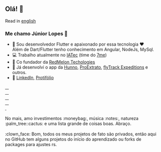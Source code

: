 ## Olá! 👋 
Read in [english](https://github.com/Juniorlpes/Juniorlpes/blob/main/README-en.md)

### Me chamo Júnior Lopes :cowboy_hat_face:

- :brain: Sou desenvolvedor Flutter e apaixonado por essa tecnologia :heart: </br>
Além de Dart/Flutter tenho conhecimento em Angular, NodeJs, MySql.
- :computer: Trabalho atualmente no [IATec](https://iatec.com/) (time do [7me](https://www.instagram.com/7me.app/))
- :watermelon: Co fundador da [RedMelon Techologies](https://redmelontech.com/) 
- :iphone: Já desenvolvi o app da [Hunno](https://play.google.com/store/apps/details?id=com.hunno.hunno_app), [ProExtrato](https://proextrato.com.br/), [flyTrack Expeditions](https://www.instagram.com/flytrack.expeditions) e outros.
- :link: [LinkedIn](https://www.linkedin.com/in/junior-lps/), [Protifólio](https://juniorlpes.github.io/)


<!-- ## Linguagens e ferramentas -->
<div>
  <a href="https://github.com/Juniorlpes">
    <img alt="" src="https://img.shields.io/badge/Flutter-02569b?style=flat&logo=flutter&logoColor=white" />
  </a>
  <a href="https://github.com/Juniorlpes">
    <img alt="" src="https://img.shields.io/badge/Dart-0175c2?style=flat&logo=dart&logoColor=white" />
  </a>
  <a href="https://github.com/Juniorlpes">
    <img alt="" src="https://img.shields.io/badge/Nodejs-43853d?style=flat&logo=Node.js&logoColor=white" />
  </a>
  <a href="https://github.com/Juniorlpes">
    <img alt="" src="https://img.shields.io/badge/Angular-dd0031?style=flat&logo=angular&logoColor=white" />
  </a>
</div>
<div>
  <a href="https://github.com/Juniorlpes">
    <img alt="" src="https://img.shields.io/badge/Firebase-ffca28?style=flat&logo=firebase&logoColor=white" />
  </a>
  <a href="https://github.com/Juniorlpes">
    <img alt="" src="https://img.shields.io/badge/Supabase-3fcf8e?style=flat&logo=supabase&logoColor=white" />
  </a>
  <a href="https://github.com/Juniorlpes">
    <img alt="" src="https://img.shields.io/badge/mongodb-47A248?style=flat&logo=mongodb&logoColor=white" />
  </a>
  <a href="https://github.com/Juniorlpes">
    <img alt="" src="https://img.shields.io/badge/mySql-4479a1?style=flat&logo=mysql&logoColor=white" />
  </a>
</div>
<div>
  <a href="https://github.com/Juniorlpes">
    <img alt="" src="https://img.shields.io/badge/git-F05032?style=flat&logo=git&logoColor=white" />
  </a>
  <a href="https://github.com/Juniorlpes">
    <img alt="" src="https://img.shields.io/badge/gitHub-181717?style=flat&logo=github&logoColor=white" />
  </a>
  <a href="https://github.com/Juniorlpes">
    <img alt="" src="https://img.shields.io/badge/gitLab-FC6D26?style=flat&logo=gitlab&logoColor=white" />
  </a>
  <a href="https://github.com/Juniorlpes">
    <img alt="" src="https://img.shields.io/badge/Azure DevOps-0078d7?style=flat&logo=azuredevops&logoColor=white" />
  </a>
</div>
<div>
  <a href="https://github.com/Juniorlpes">
    <img alt="" src="https://img.shields.io/badge/codemagic-F45E3F?style=flat&logo=codemagic&logoColor=white" />
  </a>
  <a href="https://github.com/Juniorlpes">
    <img alt="" src="https://img.shields.io/badge/VS Code-007ACC?style=flat&logo=visualstudiocode&logoColor=white" />
  </a>
  <a href="https://github.com/Juniorlpes">
    <img alt="" src="https://img.shields.io/badge/linux-FCC624?style=flat&logo=linux&logoColor=black" />
  </a>
  <a href="https://github.com/Juniorlpes">
    <img alt="" src="https://img.shields.io/badge/macOS-000000?style=flat&logo=macOS&logoColor=white" />
  </a>
</div>
<div>
  <a href="https://github.com/Juniorlpes">
    <img alt="" src="https://img.shields.io/badge/Bitcoin-ab790d?style=flat&logo=bitcoin&logoColor=white" />
  </a>
  <a href="https://github.com/Juniorlpes">
    <img alt="" src="https://img.shields.io/badge/Valorant-FA4454?style=flat&logo=valorant&logoColor=white" />
  </a>
</div>

<!-- Ver de colocar os style=for-the-badge para links-->

</br>
No mais, amo investimentos :moneybag:, música :notes:, natureza :palm_tree::cactus: e uma lista grande de coisas boas. Abraço.

</br>
</br>
:clown_face: Bom, todos os meus projetos de fato são privados, então aqui no GitHub tem alguns projetos do início do aprendizado ou forks de packages para ajustes rs.


